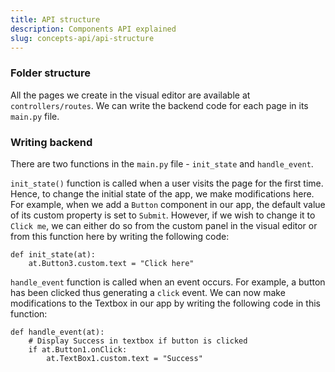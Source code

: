 ```yaml
---
title: API structure
description: Components API explained
slug: concepts-api/api-structure
---
```

### Folder structure
All the pages we create in the visual editor are available at `controllers/routes`. We can write the backend code for each page in its `main.py` file.

### Writing backend
There are two functions in the `main.py` file - `init_state` and `handle_event`. 

`init_state()` function is called when a user visits the page for the first time. Hence, to change the initial state of the app, we make modifications here. For example, when we add a `Button` component in our app, the default value of its custom property is set to `Submit`. However, if we wish to change it to `Click me`, we can either do so from the custom panel in the visual editor or from this function here by writing the following code:

```
def init_state(at):
    at.Button3.custom.text = "Click here"
```

`handle_event` function is called when an event occurs. For example, a button has been clicked thus generating a `click` event. We can now make modifications to the Textbox in our app by writing the following code in this function:

```
def handle_event(at):
    # Display Success in textbox if button is clicked
    if at.Button1.onClick:
        at.TextBox1.custom.text = "Success"
```